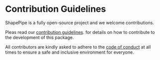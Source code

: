# Contribution Guidelines

ShapePipe is a fully open-source project and we welcome contributions.

Pleas read our
[contribution guidelines](https://github.com/CosmoStat/shapepipe/blob/develop/CONTRIBUTING.md).
for details on how to contribute to the development of this package.

All contributors are kindly asked to adhere to the
[code of conduct](https://github.com/CosmoStat/shapepipe/blob/develop/CODE_OF_CONDUCT.md)
at all times to ensure a safe and inclusive environment for everyone.
